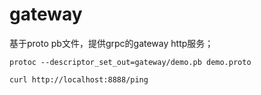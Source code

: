 
# gateway
基于proto pb文件，提供grpc的gateway http服务；

```
protoc --descriptor_set_out=gateway/demo.pb demo.proto
```

```
curl http://localhost:8888/ping
```